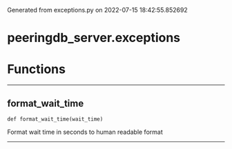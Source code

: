 Generated from exceptions.py on 2022-07-15 18:42:55.852692

# peeringdb_server.exceptions

# Functions
---

## format_wait_time
`def format_wait_time(wait_time)`

Format wait time in seconds to human readable format

---